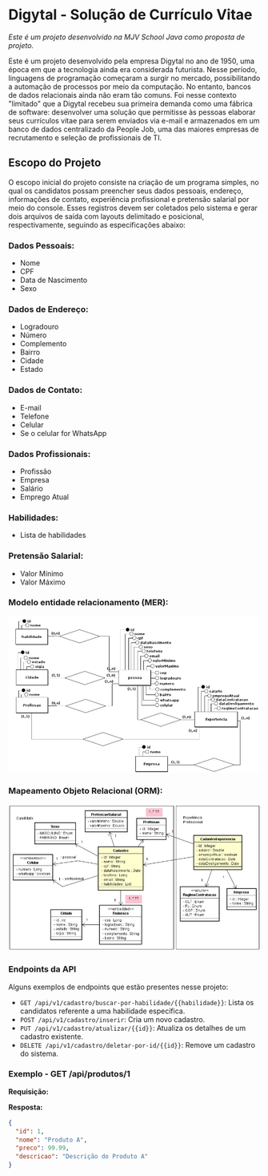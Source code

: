 # Digytal - Solução de Currículo Vitae
*Este é um projeto desenvolvido na MJV School Java como proposta de projeto.*

Este é um projeto desenvolvido pela empresa Digytal no ano de 1950, uma época em que a tecnologia ainda era considerada futurista. Nesse período, linguagens de programação começaram a surgir no mercado, possibilitando a automação de processos por meio da computação. No entanto, bancos de dados relacionais ainda não eram tão comuns. Foi nesse contexto "limitado" que a Digytal recebeu sua primeira demanda como uma fábrica de software: desenvolver uma solução que permitisse às pessoas elaborar seus currículos vitae para serem enviados via e-mail e armazenados em um banco de dados centralizado da People Job, uma das maiores empresas de recrutamento e seleção de profissionais de TI.

## Escopo do Projeto

O escopo inicial do projeto consiste na criação de um programa simples, no qual os candidatos possam preencher seus dados pessoais, endereço, informações de contato, experiência profissional e pretensão salarial por meio do console. Esses registros devem ser coletados pelo sistema e gerar dois arquivos de saída com layouts delimitado e posicional, respectivamente, seguindo as especificações abaixo:

### Dados Pessoais:
- Nome
- CPF
- Data de Nascimento
- Sexo

### Dados de Endereço:
- Logradouro
- Número
- Complemento
- Bairro
- Cidade
- Estado

### Dados de Contato:
- E-mail
- Telefone
- Celular
- Se o celular for WhatsApp

### Dados Profissionais:
- Profissão
- Empresa
- Salário
- Emprego Atual

### Habilidades:
- Lista de habilidades

### Pretensão Salarial:
- Valor Mínimo
- Valor Máximo

### Modelo entidade relacionamento (MER):
![MER](img/jobprojeto.png)

### Mapeamento Objeto Relacional (ORM):
![MER](img/MapeamentoObjetoRelacional.png)

### Endpoints da API
Alguns exemplos de endpoints que estão presentes nesse projeto: <br>

- `GET /api/v1/cadastro/buscar-por-habilidade/{{habilidade}}`: Lista os candidatos referente a uma habilidade específica.
- `POST /api/v1/cadastro/inserir`: Cria um novo cadastro.
- `PUT /api/v1/cadastro/atualizar/{{id}}`: Atualiza os detalhes de um cadastro existente.
- `DELETE /api/v1/cadastro/deletar-por-id/{{id}}`: Remove um cadastro do sistema.

### Exemplo - GET /api/produtos/1

**Requisição:**

**Resposta:**
```json
{
  "id": 1,
  "nome": "Produto A",
  "preco": 99.99,
  "descricao": "Descrição do Produto A"
}
